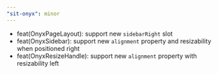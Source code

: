 ```yaml
---
"sit-onyx": minor
---
```


- feat(OnyxPageLayout): support new `sidebarRight` slot
- feat(OnyxSidebar): support new `alignment` property and resizability when positioned right
- feat(OnyxResizeHandle): support new `alignment` property with resizability left
